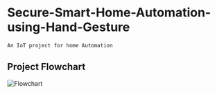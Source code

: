 # Secure-Smart-Home-Automation-using-Hand-Gesture
```bash
An IoT project for home Automation
```

## Project Flowchart
![Flowchart](https://github.com/ictorv/Secure-Smart-Home-Automation-using-Hand-Gesture/blob/main/resources/flowchart.png)

